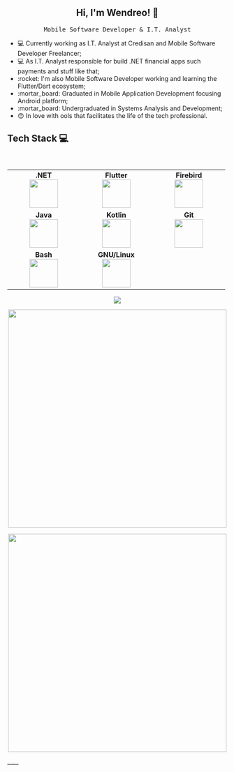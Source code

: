 <h2 align="center"> Hi, I'm Wendreo! 👋 <br/> </h2> 

<p align="center"> <samp>Mobile Software Developer & I.T. Analyst</p>

<ul>
  <li>💻 Currently working as I.T. Analyst at Credisan and Mobile Software Developer Freelancer;</li>
  <li>💻 As I.T. Analyst responsible for build .NET financial apps such payments and stuff like that;</li>
  <li>:rocket: I'm also Mobile Software Developer working and learning the Flutter/Dart ecosystem;</li>
  <li>:mortar_board: Graduated in Mobile Application Development focusing Android platform;</li>
  <li>:mortar_board: Undergraduated in Systems Analysis and Development;</li>
  <li>😍 In love with ools that facilitates the life of the tech professional.</li>
</ul>
  
## Tech Stack :computer:

<br>
<table>
<tbody>
 <tr>

<td align="center" width="20%">
<span><b><center>.NET</center></b></span> 
<img height=65px src="https://www.vectorlogo.zone/logos/dotnet/dotnet-ar21.svg"> 
  
</td>

<td align="center" width="20%">
<span><b><center>Flutter</center></b></span> 
<img height=65px src="https://img.icons8.com/color/2x/flutter.png"> 
</td>

<td align="center" width="20%">
<span><b><center>Firebird</center></b></span> 
<img height=65px src="https://firebirdsql.org/file/about/ds-firebird-logo-1000.png"> 
</td>

<tr>
<td align="center" width="20%">
<span><b><center>Java</center></b></span> 
<img height=65px src="https://img.icons8.com/color/96/000000/java-coffee-cup-logo.png"> 
</td>
  
<td align="center" width="20%">
<span><b><center>Kotlin</center></b></span> 
<img height=65px src="https://img.icons8.com/color/48/000000/kotlin.png"> 
</td>
 

<td align="center" width="20%">
<span><b><center>Git</center></b></span> 
<img height=65px src="https://img.icons8.com/color/48/000000/git.png"> 
</td>

<tr>
<td align="center" width="20%">
<span><b><center>Bash</center></b></span> 
<img height=65px src="https://img.icons8.com/fluent/48/000000/console.png"> 
</td>

 <td align="center" width="20%">
<span><b><center>GNU/Linux</center></b></span> 
<img height=65px src="https://img.icons8.com/color/96/000000/linux.png"> 
</td> 


</tr>

</tbody>
</table>

<p align = "center">
  <img src = "https://github-readme-stats.vercel.app/api?username=wendreof&show_icons=true&theme=dracula&line_height=27">
</p>

<p align = "center"   width="50%">
 <img height=500px src  = "https://wakatime.com/share/@wendreof/cf648789-baf2-4d10-b999-c5d216e0b906.svg">
</p>

<p align = "center"  width="50%">
 <img height=500px src = "https://wakatime.com/share/@wendreof/a069e1da-5da3-447a-a565-5962ebbb118e.svg">
</p>
____


<!--
**wendreof/wendreof** is a ✨ _special_ ✨ repository because its `README.md` (this file) appears on your GitHub profile.

Here are some ideas to get you started:

- 🔭 I’m currently working on Credisan
- 🌱 I’m currently learning Flutter
- 👯 I’m looking to collaborate on 
- 🤔 I’m looking for help with ...
- 💬 Ask me about ...
- 📫 How to reach me: ...
- 😄 Pronouns: ...
- ⚡ Fun fact: ...
-->
